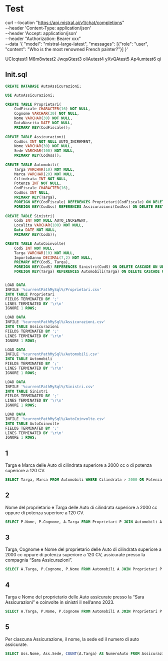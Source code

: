 # Test

curl --location "https://api.mistral.ai/v1/chat/completions" \
     --header 'Content-Type: application/json' \
     --header 'Accept: application/json' \
     --header "Authorization: Bearer xxx" \
     --data '{
    "model": "mistral-large-latest",
    "messages": [{"role": "user", "content": "Who is the most renowned French painter?"}]
  }'

UCIcqtest1
M6m8wtest2
JwqsGtest3
oIiAutest4
yXvQAtest5
Ap4umtest6
qi

## Init.sql

```sql
CREATE DATABASE AutoAssicurazioni;

USE AutoAssicurazioni;

CREATE TABLE Proprietari(
	CodFiscale CHARACTER(16) NOT NULL,
	Cognome VARCHAR(30) NOT NULL,
	Nome VARCHAR(30) NOT NULL,
	DataNascita DATE NOT NULL,
	PRIMARY KEY(CodFiscale));
	
CREATE TABLE Assicurazioni(
	CodAss INT NOT NULL AUTO_INCREMENT,
	Nome VARCHAR(30) NOT NULL,
	Sede VARCHAR(100) NOT NULL,
	PRIMARY KEY(CodAss));
	
CREATE TABLE Automobili(
	Targa VARCHAR(10) NOT NULL,
	Marca VARCHAR(20) NOT NULL,
	Cilindrata INT NOT NULL,
	Potenza INT NOT NULL,
	CodFiscale CHARACTER(16),
	CodAss INT NULL,
	PRIMARY KEY(Targa),
	FOREIGN KEY(CodFiscale) REFERENCES Proprietari(CodFiscale) ON DELETE SET NULL ON UPDATE CASCADE,
	FOREIGN KEY(CodAss) REFERENCES Assicurazioni(CodAss) ON DELETE RESTRICT ON UPDATE CASCADE);
	
CREATE TABLE Sinistri(
	CodS INT NOT NULL AUTO_INCREMENT,
	Localita VARCHAR(100) NOT NULL,
	Data DATE NOT NULL,
	PRIMARY KEY(CodS));

CREATE TABLE AutoCoinvolte(
	CodS INT NOT NULL,
	Targa VARCHAR(10) NOT NULL,
	ImportoDanno DECIMAL(7,2) NOT NULL,
	PRIMARY KEY(CodS, Targa),
	FOREIGN KEY(CodS) REFERENCES Sinistri(CodS) ON DELETE CASCADE ON UPDATE CASCADE,
	FOREIGN KEY(Targa) REFERENCES Automobili(Targa) ON DELETE CASCADE ON UPDATE CASCADE);


LOAD DATA
INFILE '%currentPathMySql%/Proprietari.csv'
INTO TABLE Proprietari
FIELDS TERMINATED BY ';'
LINES TERMINATED BY '\r\n'
IGNORE 1 ROWS;

LOAD DATA
INFILE '%currentPathMySql%/Assicurazioni.csv'
INTO TABLE Assicurazioni
FIELDS TERMINATED BY ';'
LINES TERMINATED BY '\r\n'
IGNORE 1 ROWS;

LOAD DATA
INFILE '%currentPathMySql%/Automobili.csv'
INTO TABLE Automobili
FIELDS TERMINATED BY ';'
LINES TERMINATED BY '\r\n'
IGNORE 1 ROWS;

LOAD DATA
INFILE '%currentPathMySql%/Sinistri.csv'
INTO TABLE Sinistri
FIELDS TERMINATED BY ';'
LINES TERMINATED BY '\r\n'
IGNORE 1 ROWS;

LOAD DATA
INFILE '%currentPathMySql%/AutoCoinvolte.csv'
INTO TABLE AutoCoinvolte
FIELDS TERMINATED BY ';'
LINES TERMINATED BY '\r\n'
IGNORE 1 ROWS;
```

## 1
Targa e Marca delle Auto di cilindrata superiore a 2000 cc o di potenza superiore a 120 CV.

```sql
SELECT Targa, Marca FROM Automobili WHERE Cilindrata > 2000 OR Potenza > 120;
```

## 2
Nome del proprietario e Targa delle Auto di cilindrata superiore a 2000 cc oppure di potenza
superiore a 120 CV.

```sql
SELECT P.Nome, P.Cognome, A.Targa FROM Proprietari P JOIN Automobili A ON P.CodFiscale = A.CodFiscale WHERE A.Cilindrata > 2000 OR A.Potenza > 120;
```

## 3
Targa, Cognome e Nome del proprietario delle Auto di cilindrata superiore a 2000 cc oppure di
potenza superiore a 120 CV, assicurate presso la compagnia “Sara Assicurazioni”.

```sql
SELECT A.Targa, P.Cognome, P.Nome FROM Automobili A JOIN Proprietari P ON A.CodFiscale = P.CodFiscale JOIN Assicurazioni Ass ON A.CodAss = Ass.CodAss WHERE (A.Cilindrata > 2000 OR A.Potenza > 120) AND Ass.Nome = 'Sara Assicurazioni';
```

## 4
Targa e Nome del proprietario delle Auto assicurate presso la “Sara Assicurazioni” e coinvolte in
sinistri il nell’anno 2023.

```sql
SELECT A.Targa, P.Nome, P.Cognome FROM Automobili A JOIN Proprietari P ON A.CodFiscale = P.CodFiscale JOIN Assicurazioni Ass ON A.CodAss = Ass.CodAss JOIN AutoCoinvolte AC ON A.Targa = AC.Targa JOIN Sinistri S ON AC.CodS = S.CodS WHERE Ass.Nome = 'Sara Assicurazioni' AND YEAR(S.Data) = 2023;
```

## 5
Per ciascuna Assicurazione, il nome, la sede ed il numero di auto assicurate.

```sql
SELECT Ass.Nome, Ass.Sede, COUNT(A.Targa) AS NumeroAuto FROM Assicurazioni Ass JOIN Automobili A ON Ass.CodAss = A.CodAss GROUP BY Ass.CodAss;
```
